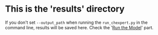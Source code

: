 # This is the 'results' directory
If you don't set `--output_path` when running the `run_chexpert.py` in the command line, results will be saved here. Check the '[Run the Model](https://github.com/Stomper10/CheXpert#run-the-model)' part.
